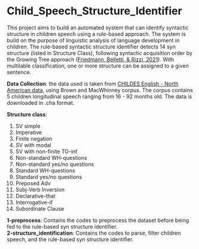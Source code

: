 # Child_Speech_Structure_Identifier
This project aims to build an automated system that can identify syntactic structure in children speech using a rule-based approach.
The system is build on the purpose of linguistic analysis of language development in children. The rule-based syntactic structure identifier detects 14 syn structure (listed in Structure Class), following syntactic acquisition order by the Growing Tree approach ([Friedmann, Belletti, &amp; Rizzi, 2021]([url](https://doi.org/10.16995/glossa.5877))). With multilable classification, one or more structure can be assigned to a given sentence.

**Data Collection**: the data used is taken from [CHILDES English - North American data]([url](https://childes.talkbank.org/access/Eng-NA/)), using Brown and MacWhinney corpus.
The corpus contains 5 children longitudinal speech ranging from 16 - 92 months old. The data is downloaded in .cha format.  
  
**Structure class**:
1. SV simple
2. Imperative
3. Finite negation
4. SV with modal
5. SV with non-finite TO-inf
6. Non-standard WH-questions
7. Non-standard yes/no questions
8. Standard WH-questions
9. Standard yes/no questions
10. Preposed Adv
11. Subj-Verb Inversion
12. Declarative-that
13. Interrogative-if
14. Subordinate Clause

  **1-preprocess**: Contains the codes to preprocess the dataset before being fed to the rule-based syn structure identifier.  
  **2-structure_identification**: Contains the codes to parse, filter children speech, and the rule-based syn structure identifier.
